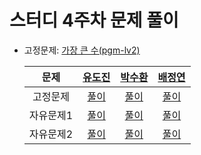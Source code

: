 # 스터디 4주차 문제 풀이

- 고정문제: [가장 큰 수(pgm-lv2)](https://school.programmers.co.kr/learn/courses/30/lessons/42746)

  |  문제   |[유도진](https://github.com/dojinyou)|[박수환](https://github.com/5uhwann)| [배정연](https://github.com/jungyeons) 
  :-----:|:-----:|:-----:|:----:
  | 고정문제  |[풀이]()|[풀이]()|[풀이]()|
  | 자유문제1 |[풀이]()|[풀이]()|[풀이]()|
  | 자유문제2 |[풀이]()|[풀이]()|[풀이]()|

